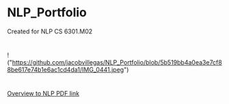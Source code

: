 # NLP_Portfolio
Created for NLP CS 6301.M02
#
!("https://github.com/jacobvillegas/NLP_Portfolio/blob/5b519bb4a0ea3e7cf88be617e74b1e6ac1cd4da1/IMG_0441.jpeg")
#
[Overview to NLP PDF link](https://github.com/jacobvillegas/NLP_Portfolio/raw/main/Introduction%20to%20Natural%20Language%20Processing.pdf)
